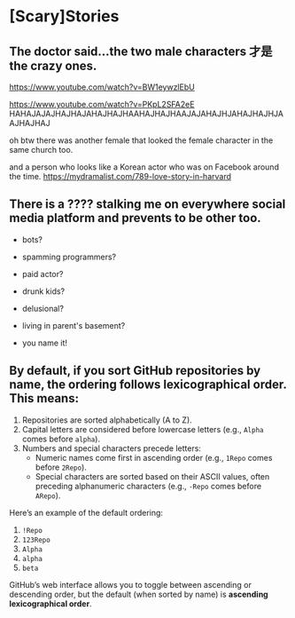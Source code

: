 # [Scary]Stories


## The doctor said...the two male characters 才是 the crazy ones.
<https://www.youtube.com/watch?v=BW1eywzlEbU>

<https://www.youtube.com/watch?v=PKpL2SFA2eE> HAHAJAJAJHAJHAJAHAJHAJHAAHAJHAJHAAJAJAHAJHJAHAJHAJHJAAJHAJHAJ

oh btw there was another female that looked the female character in the same church too.

and a person who looks like a Korean actor who was on Facebook around the time. <https://mydramalist.com/789-love-story-in-harvard>

## There is a ???? stalking me on everywhere social media platform and prevents to be other too.

- bots?

- spamming programmers?

- paid actor?

- drunk kids?

- delusional?

- living in parent's basement?

- you name it!

## By default, if you sort GitHub repositories by name, the ordering follows **lexicographical order**. This means:

1. Repositories are sorted alphabetically (A to Z).
2. Capital letters are considered before lowercase letters (e.g., `Alpha` comes before `alpha`).
3. Numbers and special characters precede letters:
   - Numeric names come first in ascending order (e.g., `1Repo` comes before `2Repo`).
   - Special characters are sorted based on their ASCII values, often preceding alphanumeric characters (e.g., `-Repo` comes before `ARepo`).

Here’s an example of the default ordering:
1. `!Repo`
2. `123Repo`
3. `Alpha`
4. `alpha`
5. `beta`

GitHub’s web interface allows you to toggle between ascending or descending order, but the default (when sorted by name) is **ascending lexicographical order**.
